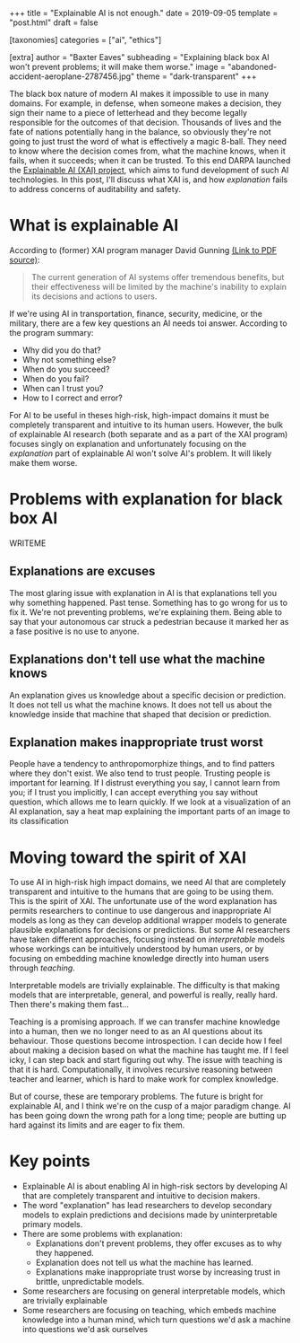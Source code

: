 +++
title = "Explainable AI is not enough."
date = 2019-09-05
template = "post.html"
draft = false

[taxonomies]
categories = ["ai", "ethics"]

[extra]
author = "Baxter Eaves"
subheading = "Explaining black box AI won't prevent problems; it will make them worse."
image = "abandoned-accident-aeroplane-2787456.jpg"
theme = "dark-transparent"
+++

The black box nature of modern AI makes it impossible to use in many domains. For example, in defense, when someone makes a decision, they sign their name to a piece of letterhead and they become legally responsible for the outcomes of that decision. Thousands of lives and the fate of nations potentially hang in the balance, so obviously they're not going to just trust the word of what is effectively a magic 8-ball. They need to know where the decision comes from, what the machine knows, when it fails, when it succeeds; when it can be trusted. To this end DARPA launched the [Explainable AI (XAI) project](), which aims to fund development of such AI technologies. In this post, I'll discuss what XAI is, and how *explanation* fails to address concerns of auditability and safety.

# What is explainable AI

According to (former) XAI program manager David Gunning [(Link to PDF source)](https://www.darpa.mil/attachments/XAIProgramUpdate.pdf):

> The current generation of AI systems offer tremendous benefits, but their effectiveness will be limited by the machine's inability to explain its decisions and actions to users. 

If we're using AI in transportation, finance, security, medicine, or the military, there are a few key questions an AI needs toi answer. According to the program summary:

- Why did you do that?
- Why not something else?
- When do you succeed?
- When do you fail?
- When can I trust you?
- How to I correct and error?

For AI to be useful in theses high-risk, high-impact domains it must be completely transparent and intuitive to its human users. However, the bulk of explainable AI research (both separate and as a part of the XAI program) focuses singly on explanation and unfortunately focusing on the *explanation* part of explainable AI won't solve AI's problem. It will likely make them worse.

# Problems with explanation for black box AI

WRITEME

## Explanations are excuses

The most glaring issue with explanation in AI is that explanations tell you why something happened. Past tense. Something has to go wrong for us to fix it. We're not preventing problems, we're explaining them. Being able to say that your autonomous car struck a pedestrian because it marked her as a fase positive is no use to anyone.

## Explanations don't tell use what the machine knows

An explanation gives us knowledge about a specific decision or prediction. It does not tell us what the machine knows. It does not tell us about the knowledge inside that machine that shaped that decision or prediction.

## Explanation makes inappropriate trust worst

People have a tendency to anthropomorphize things, and to find patters where they don't exist. We also tend to trust people. Trusting people is important for learning. If I distrust everything you say, I cannot learn from you; if I trust you implicitly, I can accept everything you say without question, which allows me to learn quickly. If we look at a visualization of an AI explanation, say a heat map explaining the important parts of an image to its classification

# Moving toward the spirit of XAI

To use AI in high-risk high impact domains, we need AI that are completely transparent and intuitive to the humans that are going to be using them. This is the spirit of XAI. The unfortunate use of the word explanation has permits researchers to continue to use dangerous and inappropriate AI models as long as they can develop additional wrapper models to generate plausible explanations for decisions or predictions. But some AI researchers have taken different approaches, focusing instead on *interpretable* models whose workings can be intuitively understood by human users, or by focusing on embedding machine knowledge directly into human users through *teaching*.

Interpretable models are trivially explainable. The difficulty is that making models that are interpretable, general, and powerful is really, really hard. Then there's making them fast...

Teaching is a promising approach. If we can transfer machine knowledge into a human, then we no longer need to as an AI questions about its behaviour. Those questions become introspection. I can decide how I feel about making a decision based on what the machine has taught me. If I feel icky, I can step back and start figuring out why. The issue with teaching is that it is hard. Computationally, it involves recursive reasoning between teacher and learner, which is hard to make work for complex knowledge.

But of course, these are temporary problems. The future is bright for explainable AI, and I think we're on the cusp of a major paradigm change. AI has been going down the wrong path for a long time; people are butting up hard against its limits and are eager to fix them.

# Key points

- Explainable AI is about enabling AI in high-risk sectors by developing AI that are completely transparent and intuitive to decision makers.
- The word "explanation" has lead researchers to develop secondary models to explain predictions and decisions made by uninterpretable primary models.
- There are some problems with explanation:
    + Explanations don't prevent problems, they offer excuses as to why they happened.
    + Explanation does not tell us what the machine has learned.
    + Explanations make inappropriate trust worse by increasing trust in brittle, unpredictable models.
- Some researchers are focusing on general interpretable models, which are trivially explainable
- Some researchers are focusing on teaching, which embeds machine knowledge into a human mind, which turn questions we'd ask a machine into questions we'd ask ourselves
